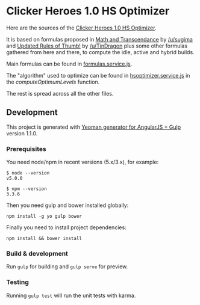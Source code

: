 # Clicker Heroes 1.0 HS Optimizer

Here are the sources of the [Clicker Heroes 1.0 HS Optimizer](https://superbob.github.io/clicker-heroes-1.0-hsoptimizer).

It is based on formulas proposed in
[Math and Transcendance](https://www.reddit.com/r/ClickerHeroes/comments/4naohc/math_and_transcendance)
by [/u/sugima](https://www.reddit.com/user/sugima) and
[Updated Rules of Thumb!](https://www.reddit.com/r/ClickerHeroes/comments/3y57jd/updated_rules_of_thumb/)
by [/u/TinDragon](https://www.reddit.com/user/TinDragon) plus some other formulas gathered from
here and there, to compute the idle, active and hybrid builds.

Main formulas can be found in [formulas.service.js](src/app/components/formulas/formulas.service.js).

The "algorithm" used to optimize can be found in [hsoptimizer.service.js](src/app/components/hsoptimizer/hsoptimizer.service.js) in the
_computeOptimumLevels_ function.

The rest is spread across all the other files.

## Development

This project is generated with [Yeoman generator for AngularJS + Gulp](https://github.com/Swiip/generator-gulp-angular)
version 1.1.0.

### Prerequisites

You need node/npm in recent versions (5.x/3.x), for example:

    $ node --version
    v5.0.0

    $ npm --version
    3.3.6

Then you need gulp and bower installed globally:

    npm install -g yo gulp bower

Finally you need to install project dependencies:

    npm install && bower install

### Build & development

Run `gulp` for building and `gulp serve` for preview.

### Testing

Running `gulp test` will run the unit tests with karma.

